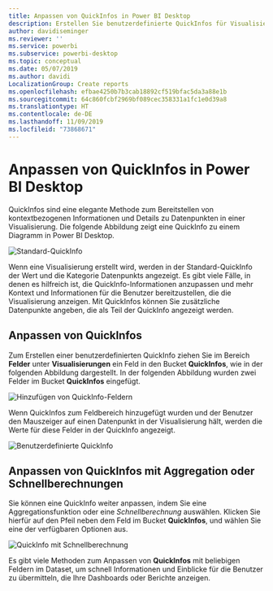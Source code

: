 ```yaml
---
title: Anpassen von QuickInfos in Power BI Desktop
description: Erstellen Sie benutzerdefinierte QuickInfos für Visualisierungen mithilfe von Drag & Drop.
author: davidiseminger
ms.reviewer: ''
ms.service: powerbi
ms.subservice: powerbi-desktop
ms.topic: conceptual
ms.date: 05/07/2019
ms.author: davidi
LocalizationGroup: Create reports
ms.openlocfilehash: efbae4250b7b3cab18892cf519bfac5da3a88e1b
ms.sourcegitcommit: 64c860fcbf2969bf089cec358331a1fc1e0d39a8
ms.translationtype: HT
ms.contentlocale: de-DE
ms.lasthandoff: 11/09/2019
ms.locfileid: "73868671"
---
```

# <a name="customizing-tooltips-in-power-bi-desktop"></a>Anpassen von QuickInfos in Power BI Desktop
QuickInfos sind eine elegante Methode zum Bereitstellen von kontextbezogenen Informationen und Details zu Datenpunkten in einer Visualisierung. Die folgende Abbildung zeigt eine QuickInfo zu einem Diagramm in Power BI Desktop.

![Standard-QuickInfo](media/desktop-custom-tooltips/custom-tooltips-1.png)

Wenn eine Visualisierung erstellt wird, werden in der Standard-QuickInfo der Wert und die Kategorie Datenpunkts angezeigt. Es gibt viele Fälle, in denen es hilfreich ist, die QuickInfo-Informationen anzupassen und mehr Kontext und Informationen für die Benutzer bereitzustellen, die die Visualisierung anzeigen. Mit QuickInfos können Sie zusätzliche Datenpunkte angeben, die als Teil der QuickInfo angezeigt werden.

## <a name="how-to-customize-tooltips"></a>Anpassen von QuickInfos
Zum Erstellen einer benutzerdefinierten QuickInfo ziehen Sie im Bereich **Felder** unter **Visualisierungen** ein Feld in den Bucket **QuickInfos**, wie in der folgenden Abbildung dargestellt. In der folgenden Abbildung wurden zwei Felder im Bucket **QuickInfos** eingefügt.

![Hinzufügen von QuickInfo-Feldern](media/desktop-custom-tooltips/custom-tooltips-2.png)

Wenn QuickInfos zum Feldbereich hinzugefügt wurden und der Benutzer den Mauszeiger auf einen Datenpunkt in der Visualisierung hält, werden die Werte für diese Felder in der QuickInfo angezeigt.

![Benutzerdefinierte QuickInfo](media/desktop-custom-tooltips/custom-tooltips-3.png)

## <a name="customizing-tooltips-with-aggregation-or-quick-calcs"></a>Anpassen von QuickInfos mit Aggregation oder Schnellberechnungen
Sie können eine QuickInfo weiter anpassen, indem Sie eine Aggregationsfunktion oder eine *Schnellberechnung* auswählen. Klicken Sie hierfür auf den Pfeil neben dem Feld im Bucket **QuickInfos**, und wählen Sie eine der verfügbaren Optionen aus.

![QuickInfo mit Schnellberechnung](media/desktop-custom-tooltips/custom-tooltips-4.png)

Es gibt viele Methoden zum Anpassen von **QuickInfos** mit beliebigen Feldern im Dataset, um schnell Informationen und Einblicke für die Benutzer zu übermitteln, die Ihre Dashboards oder Berichte anzeigen.


